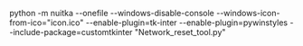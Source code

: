 python -m nuitka --onefile --windows-disable-console --windows-icon-from-ico="icon.ico" --enable-plugin=tk-inter --enable-plugin=pywinstyles --include-package=customtkinter "Network_reset_tool.py"
